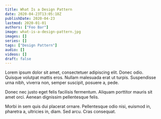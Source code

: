 ```yaml
---
title: What Is a Design Pattern
date: 2020-04-23T13:05:18Z
publishDate: 2020-04-23
lastmod: 2020-01-01
authors: ["Foo Bar"]
image: what-is-a-design-pattern.jpg
images: []
series: []
tags: ["Design Pattern"]
audio: []
videos: []
draft: false
---
```

Lorem ipsum dolor sit amet, consectetuer adipiscing elit. Donec odio. Quisque volutpat mattis eros. Nullam malesuada erat ut turpis. Suspendisse urna nibh, viverra non, semper suscipit, posuere a, pede.

Donec nec justo eget felis facilisis fermentum. Aliquam porttitor mauris sit amet orci. Aenean dignissim pellentesque felis.

Morbi in sem quis dui placerat ornare. Pellentesque odio nisi, euismod in, pharetra a, ultricies in, diam. Sed arcu. Cras consequat.